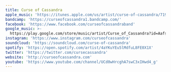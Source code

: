 ```yaml
---
title: Curse of Cassandra
apple_music: 'https://itunes.apple.com/us/artist/curse-of-cassandra/719829937'
bandcamp: 'https://curseofcassandra1.bandcamp.com/'
facebook: 'https://www.facebook.com/curseofcassandraband'
google_music: >-
  https://play.google.com/store/music/artist/Curse_of_Cassandra?id=Aafspc4yqsh6ub5fkpweqneiatq
instagram: 'https://www.instagram.com/curseofcassandra'
soundcloud: 'https://soundcloud.com/curse-of-cassandra'
spotify: 'https://open.spotify.com/artist/4aYKuYEu5lMdfuL8FE0X1X'
twitter: 'https://twitter.com/cursecassandra'
website: 'http://curseofcassandra.com'
youtube: 'https://www.youtube.com/channel/UCd0wHrcghA7swC3xIHwd4_g'
---
```

